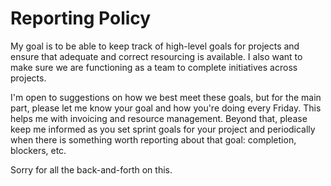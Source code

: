 # Reporting Policy
My goal is to be able to keep track of high-level goals for projects and ensure that adequate and correct resourcing is available.  I also want to make sure we are functioning as a team to complete initiatives across projects.

I'm open to suggestions on how we best meet these goals, but for the main part, please let me know your goal and how you're doing every Friday.  This helps me with invoicing and resource management.  Beyond that, please keep me informed as you set sprint goals for your project and periodically when there is something worth reporting about that goal: completion, blockers, etc.

Sorry for all the back-and-forth on this.
